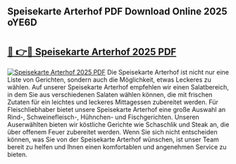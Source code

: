 ## Speisekarte Arterhof PDF Download Online 2025 oYE6D

# <h2><a href="http://gc844o.nevu.top/?p=Speisekarte+Arterhof">🔗 👉🔴 Speisekarte Arterhof 2025 PDF</a></h2>

[![Speisekarte Arterhof 2025 PDF](https://i.imgur.com/dBaPXMq.png)](http://gc844o.nevu.top/?p=Speisekarte+Arterhof)
Die Speisekarte Arterhof ist nicht nur eine Liste von Gerichten, sondern auch die Möglichkeit, etwas Leckeres zu wählen. Auf unserer Speisekarte Arterhof empfehlen wir einen Salatbereich, in dem Sie aus verschiedenen Salaten wählen können, die mit frischen Zutaten für ein leichtes und leckeres Mittagessen zubereitet werden. Für Fleischliebhaber bietet unsere Speisekarte Arterhof eine große Auswahl an Rind-, Schweinefleisch-, Hühnchen- und Fischgerichten. Unseren Auserwählten bieten wir köstliche Gerichte wie Schaschlik und Steak an, die über offenem Feuer zubereitet werden. Wenn Sie sich nicht entscheiden können, was Sie von der Speisekarte Arterhof wünschen, ist unser Team bereit zu helfen und Ihnen einen komfortablen und angenehmen Service zu bieten.
